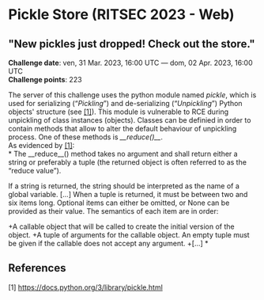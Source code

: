 # Pickle Store (RITSEC 2023 - Web)
## "New pickles just dropped! Check out the store."

**Challenge date**: ven, 31 Mar. 2023, 16:00 UTC — dom, 02 Apr. 2023, 16:00 UTC<br>
**Challenge points**: 223<br>


The server of this challenge uses the python module named *pickle*, which is used for serializing (“*Pickling*”) and de-serializing (“*Unpickling*”) Python objects' structure (see [[1]](#1)). This module is vulnerable to RCE during unpickling of class instances (objects). Classes can be definied in order to contain methods that allow to alter the default behaviour of unpickling process. One of these methods is *\_\_reduce()\_\_*.<br>
As evidenced by [[1]](#1):<br>
*
The \_\_reduce\_\_() method takes no argument and shall return either a string or preferably a tuple (the returned object is often referred to as the “reduce value”).

If a string is returned, the string should be interpreted as the name of a global variable. \[...\] When a tuple is returned, it must be between two and six items long. Optional items can either be omitted, or None can be provided as their value. The semantics of each item are in order:

+A callable object that will be called to create the initial version of the object.
+A tuple of arguments for the callable object. An empty tuple must be given if the callable does not accept any argument.
+\[...\]
*

## References
<a id="1">[1]</a> 
https://docs.python.org/3/library/pickle.html


